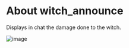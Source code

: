 # About witch_announce
Displays in chat the damage done to the witch.

![image](https://github.com/TouchMe-Inc/l4d2_witch_killer_damage/assets/89782512/064b6d5f-9cf0-49b1-b5a1-04a1db333de8)

